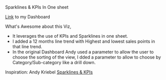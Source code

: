Sparklines & KPIs In One sheet

[Link](https://public.tableau.com/app/profile/amira.salama/viz/SalesAnalysisWSparklines/ByCat) to my Dashboard

What's Awesome about this Viz,
* It leverages the use of KPIs and Sparklines in one sheet.
* I added a 12 months line trend with Highest and lowest sales points in that line trend.
* In the original Dashboard Andy used a parameter to allow the user to choose the sorting of the view, I dded a parameter to allow to choose by Category/Sub-category like a drill down.

Inspiration: Andy Kriebel [Sparklines & KPIs](https://public.tableau.com/app/profile/andy.kriebel/viz/SparklinesKPIs/Dashboard)
